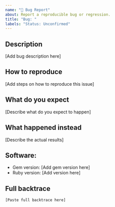```yaml
---
name: "🐛 Bug Report"
about: Report a reproducible bug or regression.
title: "Bug: "
labels: "Status: Unconfirmed"
---
```


<!--
  - Please provide a clear and concise description of what the bug is.
  - If possible, add an example reproducing your issue.
  - Please test using the latest version of breadcrumbs
    to make sure your issue has not already been fixed.
-->

## Description

[Add bug description here]

## How to reproduce

[Add steps on how to reproduce this issue]

## What do you expect

[Describe what do you expect to happen]

## What happened instead

[Describe the actual results]

## Software:

- Gem version: [Add gem version here]
- Ruby version: [Add version here]

## Full backtrace

```text
[Paste full backtrace here]
```
